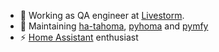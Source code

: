 - 🔭 Working as QA engineer at [Livestorm](https://livestorm.co).
- 🌱 Maintaining [ha-tahoma](https://github.com/iMicknl/ha-tahoma), [pyhoma](https://github.com/iMicknl/python-tahoma-api) and [pymfy](https://github.com/tetienne/somfy-open-api)
- ⚡ [Home Assistant](github.com/home-assistant/) enthusiast
